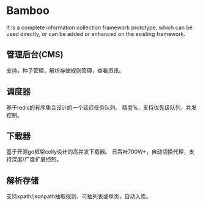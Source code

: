 # Bamboo
It is a complete information collection framework prototype, which can be used directly, or can be added or enhanced on the existing framework.


## 管理后台(CMS)
支持，种子管理，解析存储规则管理，查看资讯。

## 调度器
基于redis的有序集合设计的一个延迟任务队列。
精度1s，支持优先级队列，并发控制。

## 下载器
基于开源go框架colly设计的高并发下载器。
日吞吐700W+，自动切换代理，支持深度/广度扩展控制。


## 解析存储
支持xpath/jsonpath抽取规则，可抽列表或单页，自动入库。

